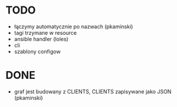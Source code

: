# TODO

- łączymy automatycznie po nazwach (pkaminski)
- tagi trzymane w resource
- ansible handler (loles)
- cli
- szablony configow

# DONE
- graf jest budowany z CLIENTS, CLIENTS zapisywane jako JSON (pkaminski)
